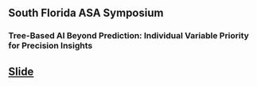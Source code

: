 ## South Florida ASA Symposium
### Tree-Based AI Beyond Prediction: Individual Variable Priority for Precision Insights
## [Slide]([https://luminwin.github.io/iVarPro](https://luminwin.github.io/iVarPro/iVarPro.html))
